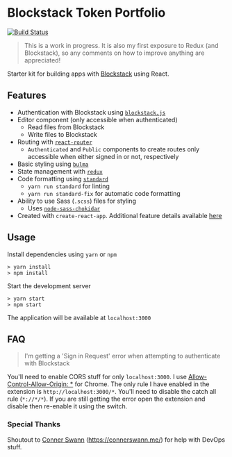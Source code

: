 # Blockstack Token Portfolio

[![Build Status](https://drone.swannairlines.com/api/badges/brandonparee/blockstack-token-portfolio/status.svg)](https://drone.swannairlines.com/brandonparee/blockstack-token-portfolio)

> This is a work in progress. It is also my first exposure to Redux (and Blockstack), so any comments on how to improve anything are appreciated!

Starter kit for building apps with [Blockstack](https://blockstack.org/) using React.

## Features

* Authentication with Blockstack using [`blockstack.js`](https://github.com/blockstack/blockstack.js)
* Editor component (only accessible when authenticated)
  * Read files from Blockstack
  * Write files to Blockstack
* Routing with [`react-router`](https://github.com/ReactTraining/react-router)
  * `Authenticated` and `Public` components to create routes only accessible when either signed in or not, respectively
* Basic styling using [`bulma`](https://github.com/jgthms/bulma)
* State management with [`redux`](https://github.com/reactjs/redux)
* Code formatting using [`standard`](https://github.com/standard/standard)
  * `yarn run standard` for linting
  * `yarn run standard-fix` for automatic code formatting
* Ability to use Sass (`.scss`) files for styling
  * Uses [`node-sass-chokidar`](https://github.com/michaelwayman/node-sass-chokidar)
* Created with `create-react-app`. Additional feature details available [here](https://github.com/facebookincubator/create-react-app)

## Usage

Install dependencies using `yarn` or `npm`

```
> yarn install
> npm install
```

Start the development server

```
> yarn start
> npm start
```

The application will be available at `localhost:3000`

## FAQ

> I'm getting a 'Sign in Request' error when attempting to authenticate with Blockstack

You'll need to enable CORS stuff for only `localhost:3000`. I use
[Allow-Control-Allow-Origin: *](https://chrome.google.com/webstore/detail/allow-control-allow-origi/nlfbmbojpeacfghkpbjhddihlkkiljbi/related?hl=en)
for Chrome.
The only rule I have enabled in the extension is `http://localhost:3000/*`. You'll need to disable the catch all rule (`*://*/*`). If you are still getting the error open the extension and disable then re-enable it using the switch.  

### Special Thanks

Shoutout to [Conner Swann](https://github.com/yourbuddyconner) (https://connerswann.me/) for help with DevOps stuff.
